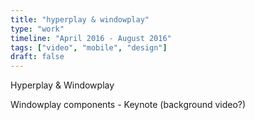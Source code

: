 ```yaml
---
title: "hyperplay & windowplay"
type: "work"
timeline: "April 2016 - August 2016"
tags: ["video", "mobile", "design"]
draft: false
---
```


Hyperplay & Windowplay

<!--more-->
Windowplay components - Keynote (background video?)